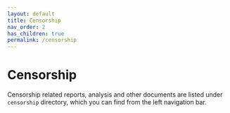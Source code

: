 ```yaml
---
layout: default
title: Censorship
nav_order: 2
has_children: true
permalink: /censorship
---
```


# Censorship

Censorship related reports, analysis and other documents are listed under `censorship` directory, which you can find from the left navigation bar.